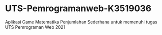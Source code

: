 # UTS-Pemrogramanweb-K3519036
Aplikasi Game Matematika Penjumlahan Sederhana untuk memenuhi tugas UTS Pemrograman Web 2021
